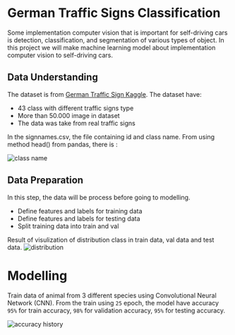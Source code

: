 # German Traffic Signs Classification
Some implementation computer vision that is important for self-driving cars is detection, classification, and segmentation of various types of object. In this project we will make machine learning model about implementation computer vision to self-driving cars.

## Data Understanding
The dataset is from [German Traffic Sign Kaggle](https://www.kaggle.com/saadhaxxan/germantrafficsigns). The dataset have:
* 43 class with different traffic signs type
* More than 50.000 image in dataset
* The data was take from real traffic signs

In the signnames.csv, the file containing id and class name. From using method head() from pandas, there is :

![class name](https://user-images.githubusercontent.com/61934759/138904762-7428f37c-57fe-4cd1-8fa2-f1a5aabaa227.png)

## Data Preparation
In this step, the data will be process before going to modelling.
* Define features and labels for training data
* Define features and labels for testing data
* Split training data into train and val

Result of visulization of distribution class in train data, val data and test data.
![distribution](https://user-images.githubusercontent.com/61934759/138905925-ee15fab2-b251-4754-ad89-d27511984763.png)

# Modelling
Train data of animal from 3 different species using Convolutional Neural Network (CNN). From the train using `25` epoch, the model have accuracy `95%` for train accuracy,  `98%` for validation accuracy, `95%` for testing accuracy.

![accuracy history](https://user-images.githubusercontent.com/61934759/138906548-8074be2f-e275-448d-b876-408bbf68fed2.png)

